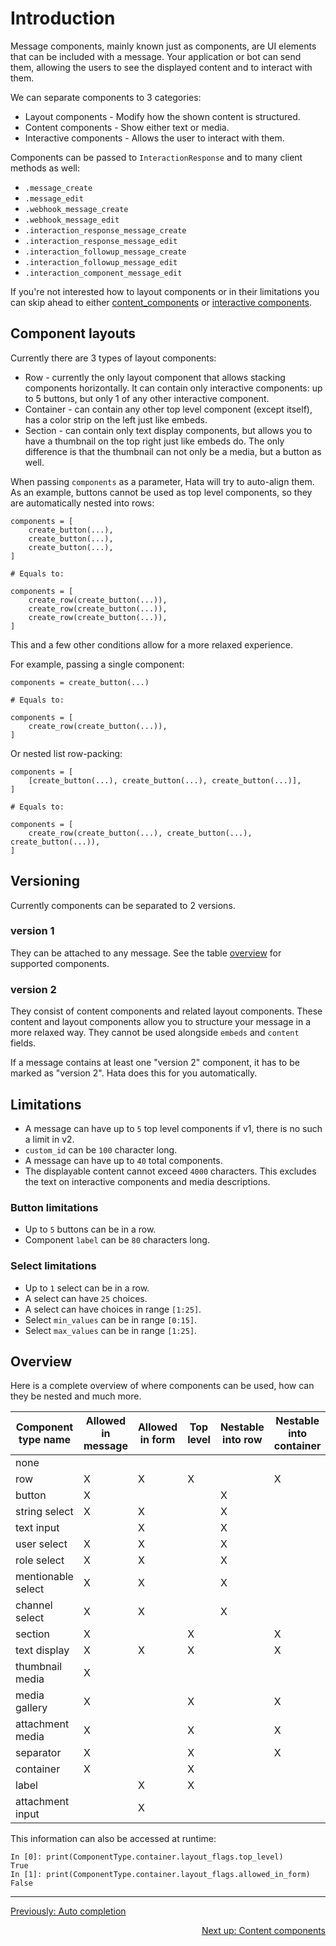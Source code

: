 # Introduction

Message components, mainly known just as components, are UI elements that can be included with a message.
Your application or bot can send them, allowing the users to see the displayed content and to interact with them.

We can separate components to 3 categories:

- Layout components - Modify how the shown content is structured.
- Content components - Show either text or media.
- Interactive components - Allows the user to interact with them.

Components can be passed to `InteractionResponse` and to many client methods as well:

- `.message_create`
- `.message_edit`
- `.webhook_message_create`
- `.webhook_message_edit`
- `.interaction_response_message_create`
- `.interaction_response_message_edit`
- `.interaction_followup_message_create`
- `.interaction_followup_message_edit`
- `.interaction_component_message_edit`


If you're not interested how to layout components or in their limitations you can skip ahead to either
[content_components](content_components.md) or [interactive components](interactive_components.md).

## Component layouts

Currently there are 3 types of layout components:

- Row - currently the only layout component that allows stacking components horizontally.
    It can contain only interactive components: up to 5 buttons, but only 1 of any other interactive component.
- Container - can contain any other top level component (except itself),
    has a color strip on the left just like embeds.
- Section - can contain only text display components, but allows you to have a thumbnail on the top right
    just like embeds do. The only difference is that the thumbnail can not only be a media, but a button as well.


When passing `components` as a parameter, Hata will try to auto-align them.
As an example, buttons cannot be used as top level components, so they are automatically nested into rows:

```py3
components = [
    create_button(...),
    create_button(...),
    create_button(...),
]

# Equals to:

components = [
    create_row(create_button(...)),
    create_row(create_button(...)),
    create_row(create_button(...)),
]
```

This and a few other conditions allow for a more relaxed experience.

For example, passing a single component:

```py3
components = create_button(...)

# Equals to:

components = [
    create_row(create_button(...)),
]
```

Or nested list row-packing:

```py3
components = [
    [create_button(...), create_button(...), create_button(...)],
]

# Equals to:

components = [
    create_row(create_button(...), create_button(...), create_button(...)),
]
```

## Versioning

Currently components can be separated to 2 versions.

### version 1

They can be attached to any message. See the table [overview](#overview) for supported components.

### version 2

They consist of content components and related layout components.
These content and layout components allow you to structure your message in a more relaxed way.
They cannot be used alongside `embeds` and `content` fields.

If a message contains at least one "version 2" component, it has to be marked as "version 2".
Hata does this for you automatically.

## Limitations

- A message can have up to `5` top level components if v1, there is no such a limit in v2.
- `custom_id` can be `100` character long.
- A message can have up to `40` total components.
- The displayable content cannot exceed `4000` characters.
    This excludes the text on interactive components and media descriptions.

### Button limitations

- Up to `5` buttons can be in a row.
- Component `label` can be `80` characters long.

### Select limitations

- Up to `1` select can be in a row.
- A select can have `25` choices.
- A select can have choices in range `[1:25]`.
- Select `min_values` can be in range `[0:15]`.
- Select `max_values` can be in range `[1:25]`.


## Overview

Here is a complete overview of where components can be used, how can they be nested and much more.


| Component type name | Allowed in message | Allowed in form | Top level | Nestable into row | Nestable into container | Nestable into section | Nestable into label    | Section thumbnail | Holds value single    | Holds value multiple  | Version 1 | Version 2 |
|---------------------|--------------------|-----------------|-----------|-------------------|-------------------------|-----------------------|------------------------|-------------------|-----------------------|-----------------------|-----------|-----------|
| none                |                    |                 |           |                   |                         |                       |                        |                   |                       |                       |           |           |
| row                 | X                  | X               | X         |                   | X                       |                       |                        |                   |                       |                       | X         |           |
| button              | X                  |                 |           | X                 |                         |                       |                        | X                 |                       |                       | X         |           |
| string select       | X                  | X               |           | X                 |                         |                       | X                      |                   |                       | X                     | X         |           |
| text input          |                    | X               |           | X                 |                         |                       | X                      |                   | X                     |                       | X         |           |
| user select         | X                  | X               |           | X                 |                         |                       | X                      |                   |                       | X                     | X         |           |
| role select         | X                  | X               |           | X                 |                         |                       | X                      |                   |                       | X                     | X         |           |
| mentionable select  | X                  | X               |           | X                 |                         |                       | X                      |                   |                       | X                     | X         |           |
| channel select      | X                  | X               |           | X                 |                         |                       | X                      |                   |                       | X                     | X         |           |
| section             | X                  |                 | X         |                   | X                       |                       |                        |                   |                       |                       |           | X         |
| text display        | X                  | X               | X         |                   | X                       | X                     |                        |                   |                       |                       |           | X         |
| thumbnail media     | X                  |                 |           |                   |                         |                       |                        | X                 |                       |                       |           | X         |
| media gallery       | X                  |                 | X         |                   | X                       |                       |                        |                   |                       |                       |           | X         |
| attachment media    | X                  |                 | X         |                   | X                       |                       |                        |                   |                       |                       |           | X         |
| separator           | X                  |                 | X         |                   | X                       |                       |                        |                   |                       |                       |           | X         |
| container           | X                  |                 | X         |                   |                         |                       |                        |                   |                       |                       |           | X         |
| label               |                    | X               | X         |                   |                         |                       |                        |                   |                       |                       |           | X         |
| attachment input    |                    | X               |           |                   |                         |                       | X                      |                   |                       | X                     |           | X         |


This information can also be accessed at runtime:

```py3
In [0]: print(ComponentType.container.layout_flags.top_level)
True
In [1]: print(ComponentType.container.layout_flags.allowed_in_form)
False
```

----

<p align="left">
    <a href="./auto_completion.md">Previously: Auto completion</a>
</p>

<p align="right">
    <a href="./content_components.md">Next up: Content components</a>
</p>
